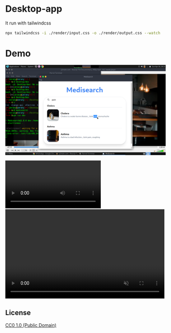 # Desktop-app
It run with tailwindcss

```bash
npx tailwindcss -i ./render/input.css -o ./render/output.css --watch
```
# Demo 
[![demo video](./assets/demo_video/demo_pic.png)](./assets/demo_video/video.mp4)

<video>
    <source src="./assets/demo_video/video.mp4"/>
</video>

<video width="500" muted height="280" markdown="0" controls>
  <source src="./assets/demo_video/video.mp4" type="video/mp4" markdown="0">
  Your browser does not support the video tag.
</video>


## License

[CC0 1.0 (Public Domain)](LICENSE.md)
